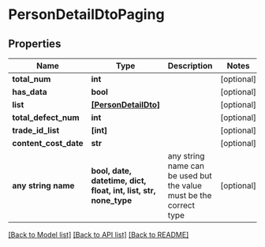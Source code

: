 # PersonDetailDtoPaging


## Properties
Name | Type | Description | Notes
------------ | ------------- | ------------- | -------------
**total_num** | **int** |  | [optional] 
**has_data** | **bool** |  | [optional] 
**list** | [**[PersonDetailDto]**](PersonDetailDto.md) |  | [optional] 
**total_defect_num** | **int** |  | [optional] 
**trade_id_list** | **[int]** |  | [optional] 
**content_cost_date** | **str** |  | [optional] 
**any string name** | **bool, date, datetime, dict, float, int, list, str, none_type** | any string name can be used but the value must be the correct type | [optional]

[[Back to Model list]](../README.md#documentation-for-models) [[Back to API list]](../README.md#documentation-for-api-endpoints) [[Back to README]](../README.md)


